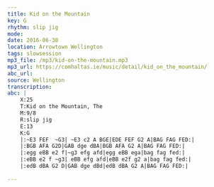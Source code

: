 ```yaml
---
title: Kid on the Mountain
key: G
rhythm: slip jig
mode: 
date: 2016-06-30
location: Arrowtown Wellington
tags: slowsession
mp3_file: /mp3/kid-on-the-mountain.mp3
mp3_url: https://comhaltas.ie/music/detail/kid_on_the_mountain/
abc_url: 
source: Wellington
transcription:
abc: |
    X:25
    T:Kid on the Mountain, The
    M:9/8
    R:slip jig
    E:13
    K:G
    |:~E3 FEF  ~G3| ~E3 c2 A BGE|EDE FEF G2 A|BAG FAG FED:|
    |:BGB AFA G2D|GAB dge dBA|BGB AFA G2 A|BAG FAG FED:|
    |:egg eBB e2 f|~g3 efg afd|egg eBB ega|bag fag fed:|
    |:eBB e2 f ~g3| eBB efg afd|eBB e2f g2 a|bag fag fed:|
    |:edB dBA G2 D|GAB dge dBd|edB dBA G2 A|BAG FAG FED:|
    
---
```


